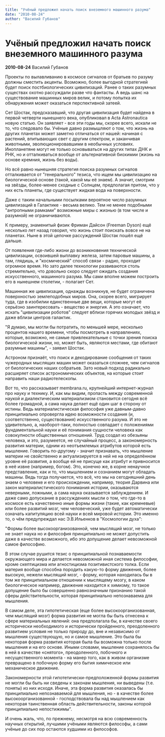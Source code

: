 ```yaml
---
title: "Учёный предложил начать поиск внеземного машинного разума"
date: "2010-08-24"
author: "Василий Губанов"
---
```


# Учёный предложил начать поиск внеземного машинного разума

**2010-08-24** Василий Губанов

Проекты по вылавливанию в космосе сигналов от братьев по разуму должны сместить акценты. Возможно, более выгодной стратегией будет поиск постбиологических цивилизаций. Ранее о таких разумных существах охотно рассуждали разве что фантасты. А ведь шанс на существование машинных миров велик, и потому попытка их обнаружения может оказаться перспективной затеей.

Сет Шостак, предсказавший, что другая цивилизация будет найдена в первой четверти нынешнего века, опубликовал в Acta Astronautica новую статью. Он заявляет - все эти годы мы, скорее всего, искали не то, что следовало бы. Учёные давно размышляют о том, что жизнь на других планетах может заметно отличаться от нашей: начиная с растений, впитывающих свет с другим спектром, и заканчивая животными, эволюционировавшими в необычных условиях. Инопланетяне могут не только основываться на других типах ДНК и РНК, но и отталкиваться вообще от альтернативной биохимии (жизнь на основе кремния, жизнь без воды).

Но всё равно нынешняя стратегия поиска разумных сигналов отталкивается от "генерального" тезиса, что ищем мы цивилизацию на биологической основе (такой, какой мы её знаем). А значит, смотрим на звёзды, более-менее сходные с Солнцем, предполагая притом, что у них есть планеты, где существует жидкая вода на поверхности.

Даже с таким начальными посылками вероятное число разумных цивилизаций в Галактике - весьма велико. Тем не менее подобными "антропными рамками" возможные миры с жизнью (в том числе и разумной) не ограничиваются.

К примеру, знаменитый физик Фриман Дайсон (Freeman Dyson) ещё несколько лет назад говорил, что жизнь стоит поискать вовсе не на планетах. Ныне в этой цепочке рассуждений Шостак пошёл ещё дальше.

От появления где-либо жизни до возникновения технической цивилизации, освоившей выплавку железа, затем паровые машины, а там, глядишь, и "космический" способ связи - радио, проходит огромное время. Но зато далее технологии развиваются столь стремительно, что довольно скоро следует ожидать создания искусственного, машинного разума. Мы сами вполне можем построить его в нынешнем столетии, - полагает Сет.

Машинная же цивилизация, однажды возникнув, не будет ограничена поверхностью землеподобных миров. Она, скорее всего, мигрирует туда, где в изобилии единственные две вещи, которые могут её серьёзно заинтересовать - вещество и энергия. А это означает, что искать "цивилизации роботов" следует вблизи горячих молодых звёзд и даже вблизи центров галактик.

"Я думаю, мы могли бы потратить, по меньшей мере, несколько процентов нашего времени, чтобы посмотреть в направлениях, которые, возможно, не самые привлекательные с точки зрения поиска биологической жизни, но, может быть, являются местами, где обитают разумные машины", - заявил Шостак.

Астроном признаёт, что поиск и декодирование сообщения от таких чужеродных мыслящих машин может оказаться сложнее, чем сигналов от биологических наших собратьев. Зато новый подход радикально расширяет список астрономических объектов, на которые стоит направить наши радиотелескопы.

Вот то, что рассказывает membrana.ru, крупнейший интернет-журнал про науку и технику. И, как мы видим, пропасть между современной наукой и диалектическим материализмом становится сегодня всё более громадной, а сама наука делает ещё один шаг в сторону от истины. Ведь материалистическая философия уже давным-давно принципиально опровергла идею возможности создания (и, соответственно, существования) искусственного разума. И это не удивительно, а, наоборот-таки, полностью совпадает с положениями фундаментальной науки и её понимания сущности человека как совокупности общественных отношений. Труд создал из обезьяны человека, и это, разумеется, не случайный процесс, а закономерность развития материи, одним из неотъемлемых атрибутов которой есть мышление. Говорить по-другому - значит признавать, что мышление материи не свойственно и актуализируется в ней не на определённом уровне её развития, а вообще ей не присуще как атрибут и привносится в неё извне (например, богом). Это, конечно же, в корне ненаучное представление, как и то, что мышлением и сознанием могут обладать машины. Ведь тогда получается, что всё, что мы на сегодняшний день знаем о человеке и его происхождении, например, теория Дарвина или закон материалистического понимания истории, оказываются неверными, ложными, а сама наука оказывается заблуждением. И даже само допускание в рассуждениях мысли о том, что где-то в космосе есть качественно иные формы жизни (такие, как кремневые) или более развитий мозг, чем человеческий, уже будет автоматически означать капитуляцию всей науки и всей мировой истории. Это именно то, о чём предупреждал нас Э.В.Ильенков в "Космологии духа":

 "Формы более высокоорганизованной, чем мыслящий мозг, не только не знает наука но и философия принципиально не может допустить даже в качестве возможного, ибо это допущение делает невозможной самое философию.

В этом случае рушится тезис о принципиальной познаваемости окружающего мира и делается невозможной иная система философии, кроме скептицизма или агностицизма позитивистского толка. Если материя вообще способна породить какую-то форму движения, более высокую, нежели мыслящий мозг, - форму, которая находилась бы в том же принципиальном отношении к мыслящему мозгу, в каком биологическое например, движение находится к химизму, то такое допущение было бы совершенно равнозначным признанию такой сферы действительности, которая принципиально непознаваема для мышления.

В самом деле, эта гипотетическая (еще более высокоорганизованная, чем мыслящий мозг) форма развития не могла бы быть отнесена к сфере материальных явлений: она предполагала бы, в качестве своего исторически необходимого и исторически пройденного, преодоленного развитием условия не только природу до, вне и независимо от мышления существующую, но и самое мышление. Это была бы некоторая форма развития которая была бы возможна только после мышления и на его основе. Иными словами, мышление сохранялось бы в ней в качестве «снятого», преодоленного, побочного и несущественного момента - на манер того, как в живом организме превращено в побочную форму его бытия химическое или механическое движение.

Закономерности этой гипотетически-предположенной формы развития не могли бы быть ни сведены к законам мышления, ни выведены (т.е. поняты) из них исходя. Иначе, эта форма развития оказалась бы принципиально непознаваемой для мышления, но - в качестве более высокоорганизованной - господствовала бы над мышлением как некоторая таинственная область действительности, законы которой принципиально непостижимы".

И очень жаль, что, по прежнему, несмотря на всю современность научных открытий, лучшими учёными являются философы, а сами учёные до сих пор остаются худшими из философов.